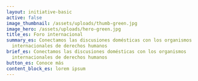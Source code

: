 ```yaml
---
layout: initiative-basic
active: false
image_thumbnail: /assets/uploads/thumb-green.jpg
image_hero: /assets/uploads/hero-green.jpg
title_es: Foro internacional
summary_es: Conectamos las discusiones domésticas con los organismos
  internacionales de derechos humanos
brief_es: Conectamos las discusiones domésticas con los organismos
  internacionales de derechos humanos
button_es: Conoce más
content_block_es: lorem ipsum
---
```

